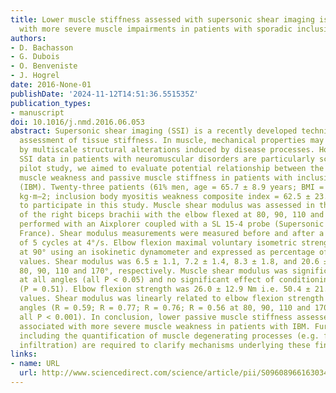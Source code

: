 ```yaml
---
title: Lower muscle stiffness assessed with supersonic shear imaging is associated
  with more severe muscle impairments in patients with sporadic inclusion body myositis
authors:
- D. Bachasson
- G. Dubois
- O. Benveniste
- J. Hogrel
date: 2016-None-01
publishDate: '2024-11-12T14:51:36.551535Z'
publication_types:
- manuscript
doi: 10.1016/j.nmd.2016.06.053
abstract: Supersonic shear imaging (SSI) is a recently developed technique for noninvasive
  assessment of tissue stiffness. In muscle, mechanical properties may be affected
  by multiscale structural alterations induced by disease processes. However, muscle
  SSI data in patients with neuromuscular disorders are particularly scarce. In this
  pilot study, we aimed to evaluate potential relationship between the severity of
  muscle weakness and passive muscle stiffness in patients with inclusion body myositis
  (IBM). Twenty-three patients (61% men, age = 65.7 ± 8.9 years; BMI = 25.0 ± 3.9
  kg·m−2; inclusion body myositis weakness composite index = 62.5 ± 23.5) volunteered
  to participate in this study. Muscle shear modulus was assessed in the short head
  of the right biceps brachii with the elbow flexed at 80, 90, 110 and 170°. SSI was
  performed with an Aixplorer coupled with a SL 15-4 probe (Supersonic Imagine, Aix-en–Provence,
  France). Shear modulus measurements were measured before and after a conditioning
  of 5 cycles at 4°/s. Elbow flexion maximal voluntary isometric strength was assessed
  at 90° using an isokinetic dynamometer and expressed as percentage of predicted
  values. Shear modulus was 6.5 ± 1.1, 7.2 ± 1.4, 8.3 ± 1.8, and 20.6 ± 6.6 kPa at
  80, 90, 110 and 170°, respectively. Muscle shear modulus was significantly increased
  at all angles (all P < 0.05) and no significant effect of conditioning was found
  (P = 0.51). Elbow flexion strength was 26.0 ± 12.9 Nm i.e. 50.4 ± 21.1% of predicted
  values. Shear modulus was linearly related to elbow flexion strength at all tested
  angles (R = 0.59; R = 0.77; R = 0.76; R = 0.56 at 80, 90, 110 and 170°, respectively;
  all P < 0.001). In conclusion, lower passive muscle stiffness assessed by SSI was
  associated with more severe muscle weakness in patients with IBM. Further investigations
  including the quantification of muscle degenerating processes (e.g. fibrosis, fatty
  infiltration) are required to clarify mechanisms underlying these findings.
links:
- name: URL
  url: http://www.sciencedirect.com/science/article/pii/S0960896616303467
---
```

